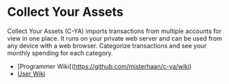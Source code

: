 # Collect Your Assets

Collect Your Assets (C-YA) imports transactions from multiple accounts for view in one place. It runs on your private web server and can be used from any device with a web browser. Categorize transactions and see your monthly spending for each category.

* [Programmer Wiki[(https://github.com/misterhaan/c-ya/wiki)
* [User Wiki](http://wiki.track7.org/Collect_Your_Assets)